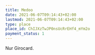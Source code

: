 ```yaml
---
title: Medoo
date: 2021-06-07T09:14:43+02:00
lastmod: 2021-06-07T09:14:43+02:00
type: place
place_id: ChIJXzTwJP0nsUcRrEHf4_mYm2o
payment_status: 1
---
```


Nur Girocard.
